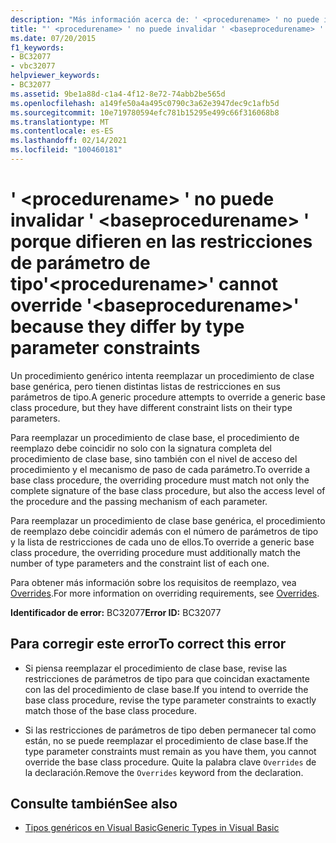 ```yaml
---
description: "Más información acerca de: ' <procedurename> ' no puede invalidar ' <baseprocedurename> ' porque difieren en las restricciones de parámetros de tipo"
title: "' <procedurename> ' no puede invalidar ' <baseprocedurename> ' porque difieren en las restricciones de parámetro de tipo"
ms.date: 07/20/2015
f1_keywords:
- BC32077
- vbc32077
helpviewer_keywords:
- BC32077
ms.assetid: 9be1a88d-c1a4-4f12-8e72-74abb2be565d
ms.openlocfilehash: a149fe50a4a495c0790c3a62e3947dec9c1afb5d
ms.sourcegitcommit: 10e719780594efc781b15295e499c66f316068b8
ms.translationtype: MT
ms.contentlocale: es-ES
ms.lasthandoff: 02/14/2021
ms.locfileid: "100460181"
---
```

# <a name="procedurename-cannot-override-baseprocedurename-because-they-differ-by-type-parameter-constraints"></a><span data-ttu-id="bd830-103">' \<procedurename> ' no puede invalidar ' \<baseprocedurename> ' porque difieren en las restricciones de parámetro de tipo</span><span class="sxs-lookup"><span data-stu-id="bd830-103">'\<procedurename>' cannot override '\<baseprocedurename>' because they differ by type parameter constraints</span></span>

<span data-ttu-id="bd830-104">Un procedimiento genérico intenta reemplazar un procedimiento de clase base genérica, pero tienen distintas listas de restricciones en sus parámetros de tipo.</span><span class="sxs-lookup"><span data-stu-id="bd830-104">A generic procedure attempts to override a generic base class procedure, but they have different constraint lists on their type parameters.</span></span>  
  
 <span data-ttu-id="bd830-105">Para reemplazar un procedimiento de clase base, el procedimiento de reemplazo debe coincidir no solo con la signatura completa del procedimiento de clase base, sino también con el nivel de acceso del procedimiento y el mecanismo de paso de cada parámetro.</span><span class="sxs-lookup"><span data-stu-id="bd830-105">To override a base class procedure, the overriding procedure must match not only the complete signature of the base class procedure, but also the access level of the procedure and the passing mechanism of each parameter.</span></span>  
  
 <span data-ttu-id="bd830-106">Para reemplazar un procedimiento de clase base genérica, el procedimiento de reemplazo debe coincidir además con el número de parámetros de tipo y la lista de restricciones de cada uno de ellos.</span><span class="sxs-lookup"><span data-stu-id="bd830-106">To override a generic base class procedure, the overriding procedure must additionally match the number of type parameters and the constraint list of each one.</span></span>  
  
 <span data-ttu-id="bd830-107">Para obtener más información sobre los requisitos de reemplazo, vea [Overrides](../language-reference/modifiers/overrides.md).</span><span class="sxs-lookup"><span data-stu-id="bd830-107">For more information on overriding requirements, see [Overrides](../language-reference/modifiers/overrides.md).</span></span>  
  
 <span data-ttu-id="bd830-108">**Identificador de error:** BC32077</span><span class="sxs-lookup"><span data-stu-id="bd830-108">**Error ID:** BC32077</span></span>  
  
## <a name="to-correct-this-error"></a><span data-ttu-id="bd830-109">Para corregir este error</span><span class="sxs-lookup"><span data-stu-id="bd830-109">To correct this error</span></span>  
  
- <span data-ttu-id="bd830-110">Si piensa reemplazar el procedimiento de clase base, revise las restricciones de parámetros de tipo para que coincidan exactamente con las del procedimiento de clase base.</span><span class="sxs-lookup"><span data-stu-id="bd830-110">If you intend to override the base class procedure, revise the type parameter constraints to exactly match those of the base class procedure.</span></span>  
  
- <span data-ttu-id="bd830-111">Si las restricciones de parámetros de tipo deben permanecer tal como están, no se puede reemplazar el procedimiento de clase base.</span><span class="sxs-lookup"><span data-stu-id="bd830-111">If the type parameter constraints must remain as you have them, you cannot override the base class procedure.</span></span> <span data-ttu-id="bd830-112">Quite la palabra clave `Overrides` de la declaración.</span><span class="sxs-lookup"><span data-stu-id="bd830-112">Remove the `Overrides` keyword from the declaration.</span></span>  
  
## <a name="see-also"></a><span data-ttu-id="bd830-113">Consulte también</span><span class="sxs-lookup"><span data-stu-id="bd830-113">See also</span></span>

- [<span data-ttu-id="bd830-114">Tipos genéricos en Visual Basic</span><span class="sxs-lookup"><span data-stu-id="bd830-114">Generic Types in Visual Basic</span></span>](../programming-guide/language-features/data-types/generic-types.md)
